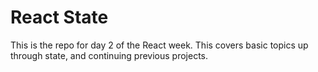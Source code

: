 # React State

This is the repo for day 2 of the React week. This covers basic topics up through state, and continuing previous projects.

